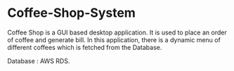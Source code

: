 # Coffee-Shop-System
Coffee Shop is a GUI based desktop application. It is used to place an order of coffee and generate bill. In this application, there is a dynamic menu of different coffees which is fetched from the Database.

Database : AWS RDS.
